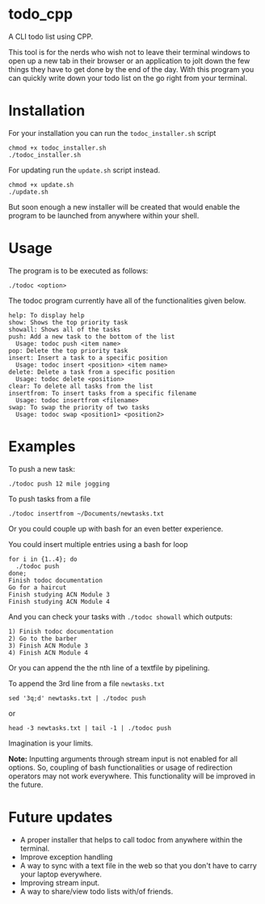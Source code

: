 # todo_cpp
A CLI todo list using CPP.

This tool is for the nerds who wish not to leave their terminal windows to open up a new tab in their browser or an application to jolt down the few things they have to get done by the end of the day.
With this program you can quickly write down your todo list on the go right from your terminal.

# Installation
For your installation you can run the `todoc_installer.sh` script
```
chmod +x todoc_installer.sh
./todoc_installer.sh
```
For updating run the `update.sh` script instead.
```
chmod +x update.sh
./update.sh
```

But soon enough a new installer will be created that would enable the program to be launched from anywhere within 
your shell.

# Usage
The program is to be executed as follows:
```
./todoc <option>
```
The todoc program currently have all of the functionalities given below.
```
help: To display help
show: Shows the top priority task
showall: Shows all of the tasks
push: Add a new task to the bottom of the list
  Usage: todoc push <item name>
pop: Delete the top priority task
insert: Insert a task to a specific position
  Usage: todoc insert <position> <item name>
delete: Delete a task from a specific position
  Usage: todoc delete <position>
clear: To delete all tasks from the list
insertfrom: To insert tasks from a specific filename
  Usage: todoc insertfrom <filename>
swap: To swap the priority of two tasks
  Usage: todoc swap <position1> <position2>
```

# Examples
To push a new task:
```
./todoc push 12 mile jogging
```
To push tasks from a file
```
./todoc insertfrom ~/Documents/newtasks.txt
```
Or you could couple up with bash for an even better experience.

You could insert multiple entries using a bash for loop
```
for i in {1..4}; do
  ./todoc push
done;
Finish todoc documentation
Go for a haircut
Finish studying ACN Module 3
Finish studying ACN Module 4
```
And you can check your tasks with `./todoc showall` which outputs:
```
1) Finish todoc documentation
2) Go to the barber
3) Finish ACN Module 3
4) Finish ACN Module 4
```
Or you can append the the nth line of a textfile by pipelining.

To append the 3rd line from a file `newtasks.txt`
```
sed '3q;d' newtasks.txt | ./todoc push
```
or
```
head -3 newtasks.txt | tail -1 | ./todoc push
```
Imagination is your limits.


**Note:** Inputting arguments through stream input is not enabled for all options. So, coupling of bash functionalities or usage of redirection operators 
may not work everywhere. This functionality will be improved in the future.

# Future updates
- A proper installer that helps to call todoc from anywhere within the terminal.
- Improve exception handling
- A way to sync with a text file in the web so that you don't have to carry your laptop everywhere.
- Improving stream input.
- A way to share/view todo lists with/of friends.
